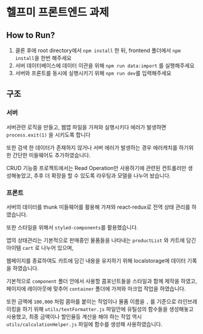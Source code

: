 # 헬프미 프론트엔드 과제

## How to Run?

1. 클론 후에 root directory에서 `npm install` 한 뒤, frontend 폴더에서 `npm install`을 한번 해주세요
2. 서버 데이터베이스에 데이터 이관을 위해 `npm run data:import` 를 실행해주세요
3. 서버와 프론트를 동시에 실행시키기 위해 `npm run dev`를 입력해주세요

## 구조

### 서버

서버관련 로직을 만들고, 웹앱 파일을 가져와 실행시키다 에러가 발생하면 `process.exit(1)` 을 시키도록 합니다

또한 검색 한 데이터가 존재하지 않거나 서버 에러가 발생하는 경우 에러캐치를 하기위한 간단한 미들웨어도 추가하였습니다.

CRUD 기능중 프로젝트에서는 Read Operation만 사용하기에 관련된 컨트롤러만 생성해놓았고, 추후 더 확장을 할 수 있도록 라우팅과 모델을 나누어 놨습니다.

### 프론트

서버의 데이터를 thunk 미들웨어를 활용해 가져와 react-redux로 전역 상태 관리를 하였습니다.

또한 스타일을 위해서 `styled-components`를 활용했습니다.

앱의 상태관리는 기본적으로 판매중인 물품들을 나타내는 `productList` 와 카트에 담긴 아이템 `cart` 로 나누어 있으며,

웹페이지를 종료하여도 카트에 담긴 내용을 유지하기 위해 localstorage에 데이터 기록을 하였습니다.

기본적으로 `component` 폴더 안에서 사용할 콤포넌트들을 스타일과 함께 제작을 하였고, 페이지에 레이아웃에 맞추어 `container` 폴더에 가져와 마크업 작업을 하였습니다.

또한 금액에 `100,000` 처럼 콤마를 붙이는 작업이나 물품 이름을 `,` 를 기준으로 라인브레이킹을 하기 위해 `utils/textFormatter.js` 파일안에 유틸성의 함수들을 생성해놓고 사용했고, 최종 금액이나 할인율등 계산을 해야 하는 작업 역시 `utils/calculationHelper.js` 파일에 함수를 생성해 사용하였습니다.
